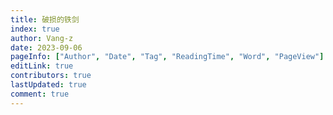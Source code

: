 ```yaml
---
title: 破损的铁剑
index: true
author: Vang-z
date: 2023-09-06
pageInfo: ["Author", "Date", "Tag", "ReadingTime", "Word", "PageView"]
editLink: true
contributors: true
lastUpdated: true
comment: true
---
```


